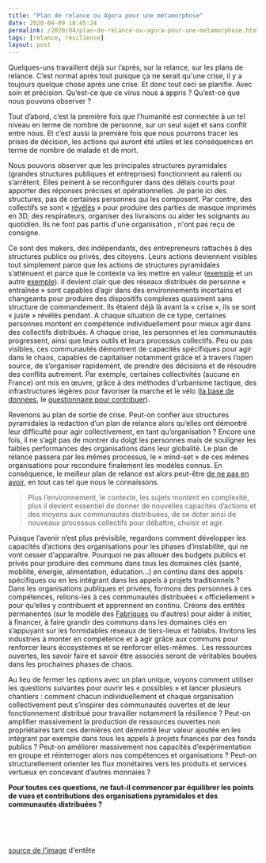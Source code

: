 ```yaml
---
title: "Plan de relance ou Agora pour une métamorphose"
date: 2020-04-09 18:45:24
permalink: /2020/04/plan-de-relance-ou-agora-pour-une-metamorphose.html
tags: [relance, résilience]
layout: post
---
```


Quelques-uns travaillent déjà sur l’après, sur la relance, sur les plans de relance. C’est normal après tout puisque ça ne serait qu'une crise, il y a toujours quelque chose après une crise. Et donc tout ceci se planifie. Avec soin et précision. Qu’est-ce que ce virus nous a appris ? Qu’est-ce que nous pouvons observer ?



Tout d’abord, c’est la première fois que l’humanité est connectée à un tel niveau en terme de nombre de personne, sur un seul sujet et sans conflit entre nous. Et c’est aussi la première fois que nous pourrons tracer les prises de décision, les actions qui auront été utiles et les conséquences en terme de nombre de malade et de mort.



Nous pouvons observer que les principales structures pyramidales (grandes structures publiques et entreprises) fonctionnent au ralenti ou s’arrêtent. Elles peinent à se reconfigurer dans des délais courts pour apporter des réponses précises et opérationnelles. Je parle ici des structures, pas de certaines personnes qui les composent. Par contre, des collectifs se sont « <a href="https://github.blog/2020-03-23-open-collaboration-on-covid-19/" target="_blank" rel="noopener noreferrer">révélés</a> » pour produire des parties de masque imprimés en 3D, des respirateurs, organiser des livraisons ou aider les soignants au quotidien. Ils ne font pas partis d'une organisation , n'ont pas reçu de consigne.<!--more-->



Ce sont des makers, des indépendants, des entrepreneurs rattachés à des structures publics ou privés, des citoyens. Leurs actions deviennent visibles tout simplement parce que les actions de structures pyramidales s’atténuent et parce que le contexte va les mettre en valeur (<a href="https://app.jogl.io/program/opencovid19" target="_blank" rel="noopener noreferrer">exemple</a> et un autre <a href="https://github.com/PubInv/covid19-vent-list" target="_blank" rel="noopener noreferrer">exemple</a>). Il devient clair que des réseaux distribués de personne « entraînée » sont capables d’agir dans des environnements incertains et changeants pour produire des dispositifs complexes quasiment sans structure de commandement. Ils étaient déjà là avant la « crise », ils se sont « juste » révélés pendant. A chaque situation de ce type, certaines personnes montent en compétence individuellement pour mieux agir dans des collectifs distribués. A chaque crise, les personnes et les communautés progressent, ainsi que leurs outils et leurs processus collectifs. Peu ou pas visibles, ces communautés démontrent de capacités spécifiques pour agir dans le chaos, capables de capitaliser notamment grâce et à travers l’open source, de s’organiser rapidement, de prendre des décisions et de résoudre des conflits autrement. Par exemple, certaines collectivités (aucune en France) ont mis en œuvre, grâce à des méthodes d'urbanisme tactique, des infrastructures légères pour favoriser la marche et le vélo (<a href="https://docs.google.com/spreadsheets/d/1c6OmxkUwNjoajYaRgqEjc14PtyGtushhQY7wNaZdjKk/edit#gid=1383599175" target="_blank" rel="noopener noreferrer">la base de données</a>, le <a href="https://unc.az1.qualtrics.com/jfe/form/SV_071bU96JVDGryQt" target="_blank" rel="noopener noreferrer">questionnaire pour contribuer</a>).



Revenons au plan de sortie de crise. Peut-on confier aux structures pyramidales la rédaction d’un plan de relance alors qu’elles ont démontré leur difficulté pour agir collectivement, en tant qu’organisation ? Encore une fois, il ne s’agit pas de montrer du doigt les personnes mais de souligner les faibles performances des organisations dans leur globalité. Le plan de relance passera par les mêmes processus, le « mind-set » de ces mêmes organisations pour reconduire finalement les modèles connus. En conséquence, le meilleur plan de relance est alors peut-être <a href="https://gabrielplassat.github.io/transportsdufutur/2018/05/pour-des-anti-strategies.html" target="_blank" rel="noopener noreferrer">de ne pas en avoir</a>, en tout cas tel que nous le connaissons.

<blockquote>Plus l’environnement, le contexte, les sujets montent en complexité, plus il devient essentiel de donner de nouvelles capacités d’actions et des moyens aux communautés distribuées, de se doter ainsi de nouveaux processus collectifs pour débattre, choisir et agir.</blockquote>

Puisque l’avenir n’est plus prévisible, regardons comment développer les capacités d’actions des organisations pour les phases d’instabilité, qui ne vont cesser d'apparaître. Pourquoi ne pas allouer des budgets publics et privés pour produire des communs dans tous les domaines clés (santé, mobilité, énergie, alimentation, éducation…) en continu dans des appels spécifiques ou en les intégrant dans les appels à projets traditionnels ? Dans les organisations publiques et privées, formons des personnes à ces compétences, relions-les à ces communautés distribuées « officiellement » pour qu’elles y contribuent et apprennent en continu. Créons des entités permanentes (sur le modèle des <a href="https://wiki.lafabriquedesmobilites.fr/wiki/Initier_les_bases_d%27une_Fabrique" target="_blank" rel="noopener noreferrer">Fabriques</a> ou d’autres) pour aider à initier, à financer, à faire grandir des communs dans les domaines clés en s’appuyant sur les formidables réseaux de tiers-lieux et fablabs. Invitons les industries à monter en compétence et à agir grâce aux communs pour renforcer leurs écosystèmes et se renforcer elles-mêmes.  Les ressources ouvertes, les savoir faire et savoir être associés seront de véritables bouées dans les prochaines phases de chaos.



Au lieu de fermer les options avec un plan unique, voyons comment utiliser les questions suivantes pour ouvrir les « possibles » et lancer plusieurs chantiers : comment chacun individuellement et chaque organisation collectivement peut s’inspirer des communautés ouvertes et de leur fonctionnement distribué pour travailler notamment la résilience ? Peut-on amplifier massivement la production de ressources ouvertes non propriétaires tant ces dernières ont démontré leur valeur ajoutée en les intégrant par exemple dans tous les appels à projets financés par des fonds publics ? Peut-on améliorer massivement nos capacités d’expérimentation en groupe et réinterroger alors nos compétences et organisations ? Peut-on structurellement orienter les flux monétaires vers les produits et services vertueux en concevant d’autres monnaies ?



<strong>Pour toutes ces questions, ne faut-il commencer par équilibrer les points de vues et contributions des organisations pyramidales et des communautés distribuées ?</strong>



 



 



<a href="https://github.com/PubInv/covid19-vent-list" target="_blank" rel="noopener noreferrer">source de l'image</a> d'entête
